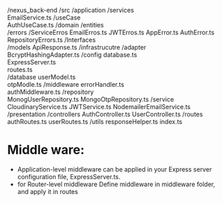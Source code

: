 /nexus_back-end
    /src
        /application
            /services                   
                EmailService.ts
            /useCase                    
                AuthUseCase.ts
        /domain
            /entities                   
            /errors
                /ServiceErros
                    EmailErros.ts
                    JWTErros.ts
                AppError.ts
                AuthError.ts
                RepositoryErrors.ts
            /Interfaces                  
            /models
                ApiResponse.ts
        /infrastrucutre
            /adapter                    
                BcryptHashingAdapter.ts
            /config
                database.ts             
                ExpressServer.ts        
                routes.ts               
            /database
                userModel.ts            
                otpModle.ts
            /middleware
                errorHandler.ts         
                authMiddleware.ts
            /repository                 
                MonogUserRepository.ts
                MongoOtpRepository.ts
            /service
                CloudinaryService.ts
                JWTService.ts
                NodemailerEmailService.ts
        /presentation
            /controllers
                AuthController.ts
                UserController.ts
            /routes
                authRoutes.ts
                userRoutes.ts
            /utils
                responseHelper.ts
        index.ts











# Middle ware:
- Application-level middleware can be applied in your Express server configuration file, ExpressServer.ts.
- for Router-level middleware Define middleware in middleware folder, and apply it in routes